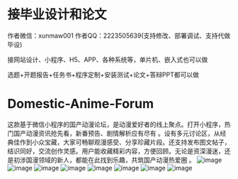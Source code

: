 # 接毕业设计和论文
作者微信：xunmaw001  作者QQ：2223505639(支持修改、部署调试、支持代做毕设)

接网站设计、小程序、H5、APP、各种系统等，单片机、嵌入式也可以做

选题+开题报告+任务书+程序定制+安装测试+论文+答辩PPT都可以做
# Domestic-Anime-Forum
这款基于微信小程序的国产动漫论坛，是动漫爱好者的线上聚点。打开小程序，热门国产动漫资讯抢先看，新番预告、剧情解析应有尽有 。设有多元讨论区，从经典佳作到小众宝藏，大家可畅聊观漫感受、分享珍藏片段。还支持发布图文帖子，结识同好，交流创作灵感。用户能收藏精彩内容，方便回顾。无论是资深漫迷，还是初涉国漫领域的新人，都能在此找到乐趣，共筑国产动漫热爱圈 。 
![image](https://github.com/user-attachments/assets/cff590d5-e715-4287-873e-0d779f46af0a)
![image](https://github.com/user-attachments/assets/eac5312b-653c-4d24-972c-cb3eefbb1039)
![image](https://github.com/user-attachments/assets/eb954d04-2653-4571-9cd9-102f2d3cbb11)
![image](https://github.com/user-attachments/assets/dc1fa0fd-50b6-4f48-ad92-74d2b49cd6f1)
![image](https://github.com/user-attachments/assets/6e2a216a-50cb-428d-84a7-db5575471a7b)
![image](https://github.com/user-attachments/assets/193e575a-4e9f-47f8-b4d4-ca40b5acbfeb)
![image](https://github.com/user-attachments/assets/1ce2d4d0-2289-4272-9deb-095eef06d5cf)
![image](https://github.com/user-attachments/assets/a68e294f-2c69-46df-a1e9-46ef1c814566)
